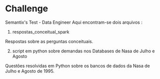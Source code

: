 # Challenge
Semantix's Test - Data Engineer
Aqui encontram-se dois arquivos :

1. respostas_conceitual_spark

Respostas sobre as perguntas conceituais.

2. script em python sobre demandas nos Databases de Nasa de Julho e Agosto 

Questões resolvidas em Python sobre os bancos de dados da Nasa de Julho e Agosto de 1995.
